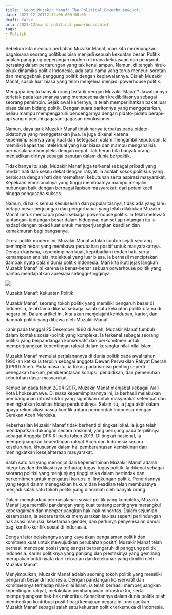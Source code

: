 ```yaml
---
title: '&quot;Muzakir Manaf: The Political Powerhouse&quot;'
date: 2023-12-20T12:32:00.000-08:00
draft: false
url: /2023/12/manaf-political-powerhouse.html
tags: 
- Politik
---
```


  

Sebelum kita mencuri perhatian Muzakir Manaf, mari kita merenungkan bagaimana seorang politikus bisa menjadi sebuah kekuatan besar. Politik adalah panggung peperangan modern di mana kekuasaan dan pengaruh bersaing dalam pertarungan yang tak kenal ampun. Namun, di tengah hiruk-pikuk dinamika politik Indonesia, ada satu nama yang terus mencuri sorotan dan menggebrak panggung politik dengan kepiawaiannya. Dialah Muzakir Manaf, sosok luar biasa yang telah menjelma menjadi powerhouse politik.

  

Mengapa begitu banyak orang tertarik dengan Muzakir Manaf? Jawabannya terletak pada karismanya yang mempesona dan kredibilitasnya sebagai seorang pemimpin. Sejak awal kariernya, ia telah memperlihatkan bakat luar biasa dalam bidang politik. Dengan suara baritonnya yang menggetarkan, beliau mampu mempengaruhi pendengarnya dengan pidato-pidato berapi-api yang dipenuhi gagasan-gagasan revolusioner.

  

Namun, daya tarik Muzakir Manaf tidak hanya terbatas pada pidato-pidatonya yang menggetarkan jiwa. Ia juga dikenal karena kepemimpinannya yang kuat dan ketegasan dalam mengambil keputusan. Ia memiliki kapasitas intelektual yang luar biasa dan mampu menganalisis permasalahan kompleks dengan cepat. Tak heran bila banyak orang menjadikan dirinya sebagai panutan dalam dunia berpolitik.

  

Tidak hanya itu saja, Muzakir Manaf juga terkenal sebagai pribadi yang rendah hati dan selalu dekat dengan rakyat. Ia adalah sosok politikus yang berbicara dengan hati dan memahami kebutuhan serta aspirasi masyarakat. Kepekaan emosionalnya yang tinggi membuatnya mampu menjalin hubungan baik dengan berbagai lapisan masyarakat, dari petani kecil hingga pengusaha sukses.

  

Namun, di balik semua kesuksesan dan popularitasnya, tidak ada yang tahu betapa besar perjuangan dan pengorbanan yang telah dilakukan Muzakir Manaf untuk mencapai posisi sebagai powerhouse politik. Ia telah melewati tantangan-tantangan besar dalam hidupnya, dan setiap rintangan itu ia hadapi dengan tekad kuat untuk memperjuangkan keadilan dan kemakmuran bagi bangsanya.

  

Di era politik modern ini, Muzakir Manaf adalah contoh sejati seorang pemimpin hebat yang membawa perubahan positif untuk masyarakatnya. Dengan karisma, kepemimpinan kuat, kepribadian rendah hati, serta kemampuan analisis intelektual yang luar biasa, ia berhasil menciptakan dampak nyata dalam dunia politik Indonesia. Mari kita ikuti jejak langkah Muzakir Manaf ini karena ia benar-benar sebuah powerhouse politik yang pantas mendapatkan apresiasi setinggi-tingginya.

  

![](https://media.suara.com/pictures/653x366/2019/05/29/84864-muzakir-manaf-alias-mualem.jpg)

  

Muzakir Manaf: Kekuatan Politik

  

Muzakir Manaf, seorang tokoh politik yang memiliki pengaruh besar di Indonesia, telah lama dikenal sebagai salah satu kekuatan politik utama di negara ini. Dalam artikel ini, kita akan menjelajahi kehidupan, karier, dan dampak politik yang dibawa oleh Muzakir Manaf.

  

Lahir pada tanggal 25 Desember 1960 di Aceh, Muzakir Manaf tumbuh dalam konteks sosial-politik yang kompleks. Ia terkenal sebagai seorang politisi yang berpandangan konservatif dan berkomitmen untuk memperjuangkan kepentingan rakyat dalam kerangka nilai-nilai Islam.

  

Muzakir Manaf memulai perjalanannya di dunia politik pada awal tahun 1990-an ketika ia terpilih sebagai anggota Dewan Perwakilan Rakyat Daerah (DPRD) Aceh. Pada masa itu, ia fokus pada isu-isu penting seperti penegakan hukum, pemberantasan korupsi, pendidikan, dan pemenuhan kebutuhan dasar masyarakat.

  

Kemudian pada tahun 2004-2017, Muzakir Manaf menjabat sebagai Wali Kota Lhokseumawe. Di masa kepemimpinannya ini, ia berhasil melakukan pembangunan infrastruktur yang signifikan untuk masyarakat setempat dan meningkatkan kualitas hidup penduduknya. Selain itu, ia juga aktif dalam upaya rekonsiliasi pasca konflik antara pemerintah Indonesia dengan Gerakan Aceh Merdeka.

  

Keberhasilan Muzakir Manaf tidak berhenti di tingkat lokal. Ia juga telah mendapatkan dukungan secara nasional, yang berujung pada terpilihnya sebagai Anggota DPR RI pada tahun 2019. Di tingkat nasional, ia memperjuangkan kepentingan rakyat Aceh dan Indonesia secara keseluruhan, khususnya dalam hal pemberantasan kemiskinan dan meningkatkan kesejahteraan masyarakat.

  

Salah satu hal yang menonjol dari kepemimpinan Muzakir Manaf adalah integritas dan dedikasi nya terhadap tugas-tugas politik. Ia dikenal sebagai seorang politisi yang menjunjung tinggi etika dalam bertindak dan berkomitmen untuk mengatasi korupsi di lingkungan politik. Pendiriannya yang teguh dalam menegakkan hukum dan keadilan telah membuatnya menjadi salah satu tokoh politik yang dihormati oleh banyak orang.

  

Dalam menghadapi permasalahan sosial-politik yang kompleks, Muzakir Manaf juga memiliki pandangan yang kuat tentang pentingnya merangkul keberagaman dan memperjuangkan hak-hak minoritas. Dalam sejumlah kesempatan, ia secara terbuka menyuarakan isu-isu seperti perlindungan hak asasi manusia, kesetaraan gender, dan perlunya penyelesaian damai bagi konflik-konflik sosial di Indonesia.

  

Dengan latar belakangnya yang kaya akan pengalaman politik dan komitmen kuat untuk mewujudkan perubahan positif, Muzakir Manaf telah berhasil mencapai posisi yang sangat berpengaruh di panggung politik Indonesia. Karier politiknya yang panjang dan prestasinya yang gemilang merupakan bukti nyata dari kekuatan dan ketekunan yang dimiliki oleh Muzakir Manaf.

  

Menyimpulkan, Muzakir Manaf adalah seorang tokoh politik yang memiliki pengaruh besar di Indonesia. Dengan pandangan konservatif dan komitmennya terhadap nilai-nilai Islam, ia telah berhasil memperjuangkan kepentingan rakyat, melakukan pembangunan infrastruktur, serta memperjuangkan hak-hak minoritas. Kehadirannya dalam dunia politik telah memberikan kontribusi positif bagi kemajuan negara ini, menjadikan Muzakir Manaf sebagai salah satu kekuatan politik terkemuka di Indonesia.